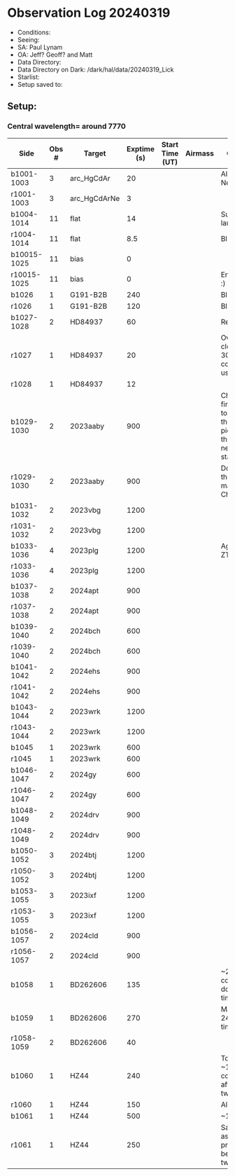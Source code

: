 # Observation Log 20240319

* Conditions: 
* Seeing: 
* SA: Paul Lynam
* OA: Jeff? Geoff? and Matt
* Data Directory: 
* Data Directory on Dark: /dark/hal/data/20240319_Lick
* Starlist: 
* Setup saved to: 

## Setup: 

    
### Central wavelength= around 7770


| Side | Obs #     | Target    | Exptime (s) | Start Time (UT) | Airmass | Comments                                                   |
|------|-----------|-----------|-------------|-----------------|---------|------------------------------------------------------------|
|b1001-1003|3|arc_HgCdAr        |20| ||Also includes Ne|
|r1001-1003|3|arc_HgCdArNe      |3| |||
|b1004-1014|11|flat      |14| ||Superblue lamp|
|r1004-1014|11|flat      |8.5| ||Blue lamp|
|b10015-1025|11|bias      |0| |||
|r10015-1025|11|bias      |0| ||End of calibs :)|
|b1026|1|G191-B2B      |240| ||Blue standard|
|r1026|1|G191-B2B      |120| ||Blue standard|
|b1027-1028|2|HD84937      |60| ||Red standard|
|r1027|1|HD84937      |20| ||Oversaturated, close to 30,000 counts, DON'T use|
|r1028|1|HD84937      |12| |||
|b1029-1030|2|2023aaby      |900| ||Check our finding chart to make sure the SN is picked and not the neighboring star|
|r1029-1030|2|2023aaby      |900| ||Don't just trust the snex magnitudes! Check ZTF!|
|b1031-1032|2|2023vbg      |1200| |||
|r1031-1032|2|2023vbg      |1200| |||
|b1033-1036|4|2023plg      |1200| ||Again, check ZTF mags...|
|r1033-1036|4|2023plg      |1200| |||
|b1037-1038|2|2024apt      |900| |||
|r1037-1038|2|2024apt      |900| |||
|b1039-1040|2|2024bch      |600| |||
|r1039-1040|2|2024bch      |600| |||
|b1041-1042|2|2024ehs      |900| |||
|r1041-1042|2|2024ehs      |900| |||
|b1043-1044|2|2023wrk      |1200| |||
|r1043-1044|2|2023wrk      |1200| |||
|b1045|1|2023wrk      |600| |||
|r1045|1|2023wrk      |600| |||
|b1046-1047|2|2024gy      |600| |||
|r1046-1047|2|2024gy      |600| |||
|b1048-1049|2|2024drv      |900| |||
|r1048-1049|2|2024drv      |900| |||
|b1050-1052|3|2024btj      |1200| |||
|r1050-1052|3|2024btj      |1200| |||
|b1053-1055|3|2023ixf      |1200| |||
|r1053-1055|3|2023ixf      |1200| |||
|b1056-1057|2|2024cld      |900| |||
|r1056-1057|2|2024cld      |900| |||
|b1058|1|BD262606      |135| ||~20,000 counts, doubling exp time|
|b1059|1|BD262606      |270| ||Maybe try 240s next time|
|r1058-1059|2|BD262606      |40| |||
|b1060|1|HZ44      |240| ||Too low ~10,000 counts, 20min after 18deg twilight|
|r1060|1|HZ44      |150| ||Also too low|
|b1061|1|HZ44      |500| ||~17,000|
|r1061|1|HZ44      |250| ||Same counts as before, probably because of twilight|
